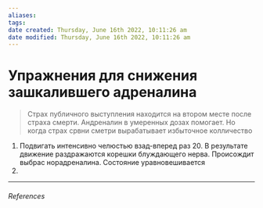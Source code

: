 ```yaml
---
aliases: 
tags: 
date created: Thursday, June 16th 2022, 10:11:26 am
date modified: Thursday, June 16th 2022, 10:11:26 am
---
```


# Упражнения для снижения зашкалившего адреналина

> Страх публичного выступления находится на втором месте после страха смерти. Андреналин в умеренных дозах помогает. Но когда страх срвни сметри вырабатывает избыточное колличество

1. Подвигать интенсивно челюстью взад-вперед раз 20. В результате движение раздражаются корешки блуждающего нерва. Происождит выбрас норадреналина. Состояние уравновешивается
2. 


---

###### References
